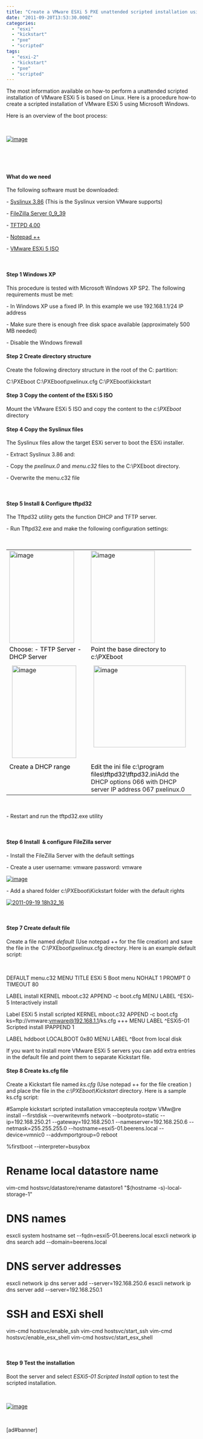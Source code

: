 ```yaml
---
title: "Create a VMware ESXi 5 PXE unattended scripted installation using Windows"
date: "2011-09-20T13:53:30.000Z"
categories: 
  - "esxi"
  - "kickstart"
  - "pxe"
  - "scripted"
tags: 
  - "esxi-2"
  - "kickstart"
  - "pxe"
  - "scripted"
---
```


The most information available on how-to perform a unattended scripted installation of VMware ESXi 5 is based on Linux. Here is a procedure how-to create a scripted installation of VMware ESXi 5 using Microsoft Windows.

Here is an overview of the boot process:

 

[![image](images/image_thumb11.png "image")](https://www.ivobeerens.nl/wp-content/uploads/2011/09/image12.png)

 

 

#### What do we need

The following software must be downloaded:

\- [Syslinux 3.86](http://www.kernel.org/pub/linux/utils/boot/syslinux/) (This is the Syslinux version VMware supports)

\- [FileZilla Server 0\_9\_39](http://filezilla-project.org/download.php?type=server)

\- [TFTPD 4.00](http://tftpd32.jounin.net/)

\- [Notepad ++](http://notepad-plus-plus.org/)

\- [VMware ESXi 5 ISO](http://downloads.vmware.com/d/info/datacenter_cloud_infrastructure/vmware_vsphere/5_0)

 

#### Step 1 Windows XP

This procedure is tested with Microsoft Windows XP SP2. The following requirements must be met:

\- In Windows XP use a fixed IP. In this example we use 192.168.1.1/24 IP address

\- Make sure there is enough free disk space available (approximately 500 MB needed)

\- Disable the Windows firewall

#### Step 2 Create directory structure

Create the following directory structure in the root of the C: partition:

C:\\PXEboot
C:\\PXEboot\\pxelinux.cfg
C:\\PXEboot\\kickstart

#### Step 3 Copy the content of the ESXi 5 ISO

Mount the VMware ESXi 5 ISO and copy the content to the _c:\\PXEboot_ directory

#### Step 4 Copy the Syslinux files

The Syslinux files allow the target ESXi server to boot the ESXi installer.

\- Extract Syslinux 3.86 and:

\- Copy the _pxelinux.0_ and _menu.c32_ files to the C:\\PXEboot directory.

\- Overwrite the menu.c32 file

 

#### Step 5 Install & Configure tftpd32

The Tftpd32 utility gets the function DHCP and TFTP server.

\- Run Tftpd32.exe and make the following configuration settings:

 

<table border="0" width="400" cellspacing="0" cellpadding="2"><tbody><tr><td valign="top" width="200"><a href="https://www.ivobeerens.nl/wp-content/uploads/2011/09/image13.png"><img style="background-image: none; padding-left: 0px; padding-right: 0px; display: inline; padding-top: 0px; border-width: 0px;" title="image" src="images/image_thumb12.png" alt="image" width="171" height="244" border="0"></a></td><td valign="top" width="200"><a href="https://www.ivobeerens.nl/wp-content/uploads/2011/09/image14.png"><img style="background-image: none; padding-left: 0px; padding-right: 0px; display: inline; padding-top: 0px; border-width: 0px;" title="image" src="images/image_thumb13.png" alt="image" width="169" height="244" border="0"></a></td></tr><tr><td valign="top" width="200"><span style="color: #000000;">Choose: - TFTP Server - DHCP Server</span></td><td valign="top" width="200"><span style="color: #000000;">Point the base directory to c:\PXEboot</span></td></tr><tr><td valign="top" width="200"><a href="https://www.ivobeerens.nl/wp-content/uploads/2011/09/image15.png"><img style="background-image: none; margin: 7px; padding-left: 0px; padding-right: 0px; display: inline; padding-top: 0px; border-width: 0px;" title="image" src="images/image_thumb14.png" alt="image" width="170" height="244" border="0"></a></td><td valign="top" width="200"><a href="https://www.ivobeerens.nl/wp-content/uploads/2011/09/image16.png"><img style="background-image: none; margin: 7px; padding-left: 0px; padding-right: 0px; display: inline; padding-top: 0px; border-width: 0px;" title="image" src="images/image_thumb15.png" alt="image" width="244" height="216" border="0"></a></td></tr><tr><td valign="top" width="200"><span style="color: #000000;">Create a DHCP range</span></td><td valign="top" width="200"><span style="color: #000000;"><span style="color: #000000;">Edit the ini file c:\program files\tftpd32\tftpd32.ini</span></span>Add the DHCP options 066 with DHCP server IP address 067 pxelinux.0</td></tr></tbody></table>

 

\- Restart and run the tftpd32.exe utility

 

#### Step 6 Install  & configure FileZilla server

\- Install the FileZilla Server with the default settings

\- Create a user username: vmware password: vmware

[![image](images/image_thumb16.png "image")](https://www.ivobeerens.nl/wp-content/uploads/2011/09/image17.png)

\- Add a shared folder c:\\PXEboot\\Kickstart folder with the default rights

[![2011-09-19 18h32_16](images/2011-09-19-18h32_16_thumb.jpg "2011-09-19 18h32_16")](https://www.ivobeerens.nl/wp-content/uploads/2011/09/2011-09-19-18h32_16.jpg)

 

#### Step 7 Create default file

Create a file named _default_ (Use notepad ++ for the file creation) and save the file in the  C:\\PXEboot\\pxelinux.cfg directory. Here is an example default script:

 

DEFAULT menu.c32
MENU TITLE ESXi 5 Boot menu
NOHALT 1
PROMPT 0
TIMEOUT 80

LABEL install 
 KERNEL mboot.c32 
 APPEND -c boot.cfg 
 MENU LABEL ^ESXi-5 Interactively install

Label ESXi 5 install scripted 
 KERNEL mboot.c32 
 APPEND -c boot.cfg ks=ftp://vmware:vmware@192.168.1.1/ks.cfg +++ 
 MENU LABEL ^ESXi5-01 Scripted install 
 IPAPPEND 1

LABEL hddboot 
 LOCALBOOT 0x80 
 MENU LABEL ^Boot from local disk

If you want to install more VMware ESXi 5 servers you can add extra entries in the default file and point them to separate Kickstart file.

#### Step 8 Create ks.cfg file

Create a Kickstart file named _ks.cfg_ (Use notepad ++ for the file creation ) and place the file in the _c:\\PXEboot\\Kickstart_ directory. Here is a sample ks.cfg script:

#Sample kickstart scripted installation
vmaccepteula
rootpw VMw@re
install --firstdisk --overwritevmfs
network --bootproto=static --ip=192.168.250.21 --gateway=192.168.250.1 --nameserver=192.168.250.6 --netmask=255.255.255.0 --hostname=esxi5-01.beerens.local --device=vmnic0 --addvmportgroup=0
reboot

%firstboot --interpreter=busybox
# Rename local datastore name
vim-cmd hostsvc/datastore/rename datastore1 "$(hostname -s)-local-storage-1"
# DNS names
esxcli system hostname set --fqdn=esxi5-01.beerens.local
esxcli network ip dns search add --domain=beerens.local
# DNS server addresses
esxcli network ip dns server add --server=192.168.250.6
esxcli network ip dns server add --server=192.168.250.1
# SSH and ESXi shell
vim-cmd hostsvc/enable\_ssh
vim-cmd hostsvc/start\_ssh
vim-cmd hostsvc/enable\_esx\_shell
vim-cmd hostsvc/start\_esx\_shell

 

#### Step 9 Test the installation

Boot the server and select _ESXi5-01 Scripted Install_ option to test the scripted installation.

 

[![image](images/image_thumb17.png "image")](https://www.ivobeerens.nl/wp-content/uploads/2011/09/image18.png)

 

\[ad#banner\]
